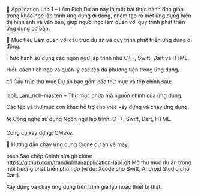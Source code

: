 📱 Application Lab 1 – I Am Rich
Dự án này là một bài thực hành đơn giản trong khóa học lập trình ứng dụng di động, nhằm tạo ra một ứng dụng hiển thị hình ảnh và văn bản, giúp người học làm quen với quy trình phát triển ứng dụng cơ bản.

🧩 Mục tiêu
Làm quen với cấu trúc dự án và quy trình phát triển ứng dụng di động.

Thực hành sử dụng các ngôn ngữ lập trình như C++, Swift, Dart và HTML.

Hiểu cách tích hợp và quản lý các tệp đa phương tiện trong ứng dụng.

🗂 Cấu trúc thư mục
Dự án bao gồm các thư mục và tệp chính sau:

lab1_i_am_rich-master/ – Thư mục chứa mã nguồn chính của ứng dụng.

Các tệp và thư mục con khác hỗ trợ cho việc xây dựng và chạy ứng dụng.

🛠 Công nghệ sử dụng
Ngôn ngữ lập trình: C++, Swift, Dart, HTML.

Công cụ xây dựng: CMake.

🚀 Hướng dẫn chạy ứng dụng
Clone dự án về máy:

bash
Sao chép
Chỉnh sửa
git clone https://github.com/trandinhhai/application-lap1.git
Mở thư mục dự án trong môi trường phát triển phù hợp (ví dụ: Xcode cho Swift, Android Studio cho Dart).

Xây dựng và chạy ứng dụng trên trình giả lập hoặc thiết bị thật.


